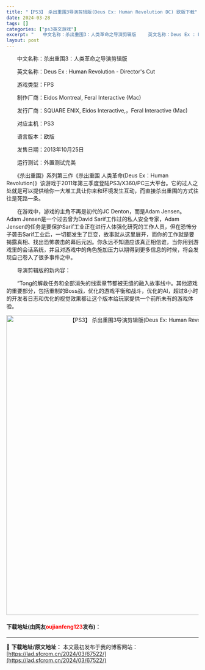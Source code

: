 ```yaml
---
title: "【PS3】 杀出重围3导演剪辑版(Deus Ex: Human Revolution DC) 欧版下载"
date: 2024-03-28
tags: []
categories: ["ps3英文游戏"]
excerpt: "　　中文名称：杀出重围3：人类革命之导演剪辑版 　　英文名称：Deus Ex : Human Revolution - Director&#039;s Cut 　　游戏类型：FPS 　　制作厂商：Eidos Montreal, Feral Interactive (Mac) 　　发行厂商：SQUARE&hellip;"
layout: post
---
```


 <p>　　中文名称：杀出重围3：人类革命之导演剪辑版</p> <p>　　英文名称：Deus Ex : Human Revolution - Director&#39;s Cut</p> <p>　　游戏类型：FPS</p> <p>　　制作厂商：Eidos Montreal, Feral Interactive (Mac)</p> <p>　　发行厂商：SQUARE ENIX, Eidos Interactive,，Feral Interactive (Mac)</p> <p>　　对应主机：PS3</p> <p>　　语言版本：欧版</p> <p>　　发售日期：2013年10月25日</p> <p>　　运行测试：外置测试完美</p> <p>　　《杀出重围》系列第三作《杀出重围 人类革命(Deus Ex：Human Revolution)》该游戏于2011年第三季度登陆PS3/X360/PC三大平台。它的过人之处就是可以提供给你一大堆工具让你来和环境发生互动，而直接杀出重围的方式往往是死路一条。</p> <p>　　在游戏中，游戏的主角不再是初代的JC Denton，而是Adam Jensen。Adam Jensen是一个过去曾为David Sarif工作过的私人安全专家，Adam Jensen的任务是要保护Sarif工业正在进行人体强化研究的工作人员，但在恐怖分子袭击Sarif工业后，一切都发生了巨变，故事就从这里展开，而你的工作就是要揭露真相、找出恐怖袭击的幕后元凶。你永远不知道应该真正相信谁，当你用到游戏里的会话系统，并且对游戏中的角色施加压力以期得到更多信息的时候，将会发现自己卷入了很多事件之中。</p> <p>　　导演剪辑版的新内容：</p> <p>　　&ldquo;Tong的解救任务和全部消失的线索章节都被无缝的融入故事线中。其他游戏的重要部分，包括重制的Boss战，优化的游戏平衡和战斗，优化的AI，超过8小时的开发者日志和优化的视觉效果都让这个版本给玩家提供一个前所未有的游戏体验。</p> <p align="center"><img align="" border="0" src="https://lad.sfcrom.cn/wp-content/uploads/2024/03/20240328_66051c456a39f.jpg" width="785" alt="【PS3】 杀出重围3导演剪辑版(Deus Ex: Human Revolution DC) 欧版下载" /></p> <p><h4>下载地址(由网友<font color="red">oujianfeng123</font>发布)：</h4></p> 

---
📖 **下载地址/原文地址：** 本文最初发布于我的博客网站：[https://lad.sfcrom.cn/2024/03/67522/](https://lad.sfcrom.cn/2024/03/67522/)
